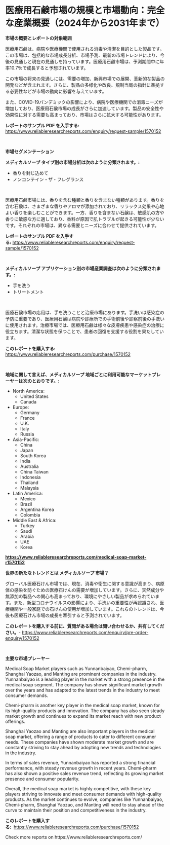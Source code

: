 <p><h1>医療用石鹸市場の規模と市場動向：完全な産業概要（2024年から2031年まで）</h1></p><p><strong>市場の概要とレポートの対象範囲</strong></p>
<p><p>医療用石鹸は、病院や医療機関で使用される消毒や清潔を目的とした製品です。この市場は、包括的な市場成長分析、市場予測、最新の市場トレンドにより、今後の見通しと現在の見通しを持っています。医療用石鹸市場は、予測期間中に年率10.7％で成長すると予想されています。</p><p>この市場の将来の見通しには、需要の増加、新興市場での展開、革新的な製品の開発などが含まれます。さらに、製品の多様化や改良、規制当局の指針に準拠する必要性などが市場の動向に影響を与えています。</p><p>また、COVID-19パンデミックの影響により、病院や医療機関での消毒ニーズが増加しており、医療用石鹸市場の成長がさらに加速しています。製品の安全性や効果性に対する需要も高まっており、市場はさらに拡大する可能性があります。</p></p>
<p><strong>レポートのサンプル PDF を入手する:</strong> <a href="https://www.reliableresearchreports.com/enquiry/request-sample/1570152">https://www.reliableresearchreports.com/enquiry/request-sample/1570152</a></p>
<p>&nbsp;</p>
<p><strong>市場セグメンテーション</strong></p>
<p><strong>メディカルソープ タイプ別の市場分析は次のように分類されます。:</strong></p>
<p><ul><li>香りを封じ込めて</li><li>ノンコンテイン・ザ・フレグランス</li></ul></p>
<p>&nbsp;</p>
<p><p>医療用石鹸市場には、香りを含む種類と香りを含まない種類があります。香りを含む石鹸は、さまざまな香りやアロマが添加されており、リラックス効果や心地よい香りを楽しむことができます。一方、香りを含まない石鹸は、敏感肌の方や香りに敏感な方に適しており、香料が原因で肌トラブルが起きる可能性が少ないです。それぞれの市場は、異なる需要とニーズに合わせて提供されています。</p></p>
<p><strong>レポートのサンプル PDF を入手する:</strong>&nbsp;<a href="https://www.reliableresearchreports.com/enquiry/request-sample/1570152">https://www.reliableresearchreports.com/enquiry/request-sample/1570152</a></p>
<p>&nbsp;</p>
<p><strong> メディカルソープ アプリケーション別の市場産業調査は次のように分類されます。:</strong></p>
<p><ul><li>手を洗う</li><li>トリートメント</li></ul></p>
<p>&nbsp;</p>
<p><p>医療石鹸市場の応用は、手を洗うことと治療市場にあります。手洗いは感染症の予防に重要であり、医療用石鹸は病院や診療所での手術前後や診察前後の手洗いに使用されます。治療市場では、医療用石鹸は様々な皮膚疾患や感染症の治療に役立ちます。清潔な状態を保つことで、患者の回復を支援する役割を果たしています。</p></p>
<p><strong>このレポートを購入する:</strong>&nbsp; <a href="https://www.reliableresearchreports.com/purchase/1570152">https://www.reliableresearchreports.com/purchase/1570152</a></p>
<p>&nbsp;</p>
<p><strong>地域に関して言えば、メディカルソープ 地域ごとに利用可能なマーケットプレーヤーは次のとおりです。:</strong></p>
<p><ul>
    <li>
        North America:
        <ul>
            <li>United States</li>
            <li>Canada</li>
        </ul>
    </li>
    <li>
        Europe:
        <ul>
            <li>Germany</li>
            <li>France</li>
            <li>U.K.</li>
            <li>Italy</li>
            <li>Russia</li>
        </ul>
    </li>
    <li>
        Asia-Pacific:
        <ul>
            <li>China</li>
            <li>Japan</li>
            <li>South Korea</li>
            <li>India</li>
            <li>Australia</li>
            <li>China Taiwan</li>
            <li>Indonesia</li>
            <li>Thailand</li>
            <li>Malaysia</li>
        </ul>
    </li>
    <li>
        Latin America:
        <ul>
            <li>Mexico</li>
            <li>Brazil</li>
            <li>Argentina Korea</li>
            <li>Colombia</li>
        </ul>
    </li>
    <li>
        Middle East & Africa:
        <ul>
            <li>Turkey</li>
            <li>Saudi</li>
            <li>Arabia</li>
            <li>UAE</li>
            <li>Korea</li>
        </ul>
    </li>
    </ul></p>
<p><strong><a href="https://www.reliableresearchreports.com/medical-soap-market-r1570152">https://www.reliableresearchreports.com/medical-soap-market-r1570152</a></strong>&nbsp;</p>
<p><strong>世界の新たなトレンドとは メディカルソープ 市場？</strong></p>
<p><p>グローバル医療石けん市場では、現在、消毒や衛生に関する意識が高まり、病原体の感染を防ぐための医療石けんの需要が増加しています。さらに、天然成分や無添加の製品への関心も高まっており、環境にやさしい製品が求められています。また、新型コロナウイルスの影響により、手洗いの重要性が再認識され、医療機関や一般家庭での石けんの使用が増加しています。これらのトレンドは、今後も医療石けん市場の成長を牽引すると予測されています。</p></p>
<p><strong>このレポートを購入する前に、質問がある場合は問い合わせるか、共有してください。</strong>- <a href="https://www.reliableresearchreports.com/enquiry/pre-order-enquiry/1570152">https://www.reliableresearchreports.com/enquiry/pre-order-enquiry/1570152</a></p>
<p>&nbsp;</p>
<p><strong>主要な市場プレーヤー</strong></p>
<p><p>Medical Soap Market players such as Yunnanbaiyao, Chemi-pharm, Shanghai Yaozao, and Manting are prominent companies in the industry. Yunnanbaiyao is a leading player in the market with a strong presence in the medical soap segment. The company has shown significant market growth over the years and has adapted to the latest trends in the industry to meet consumer demands.</p><p>Chemi-pharm is another key player in the medical soap market, known for its high-quality products and innovation. The company has also seen steady market growth and continues to expand its market reach with new product offerings.</p><p>Shanghai Yaozao and Manting are also important players in the medical soap market, offering a range of products to cater to different consumer needs. These companies have shown moderate market growth and are constantly striving to stay ahead by adopting new trends and technologies in the industry.</p><p>In terms of sales revenue, Yunnanbaiyao has reported a strong financial performance, with steady revenue growth in recent years. Chemi-pharm has also shown a positive sales revenue trend, reflecting its growing market presence and consumer popularity.</p><p>Overall, the medical soap market is highly competitive, with these key players striving to innovate and meet consumer demands with high-quality products. As the market continues to evolve, companies like Yunnanbaiyao, Chemi-pharm, Shanghai Yaozao, and Manting will need to stay ahead of the curve to maintain their position and competitiveness in the industry.</p></p>
<p><strong>このレポートを購入する:</strong>&nbsp;&nbsp;<a href="https://www.reliableresearchreports.com/purchase/1570152">https://www.reliableresearchreports.com/purchase/1570152</a></p>
<p>Check more reports on https://www.reliableresearchreports.com/</p>